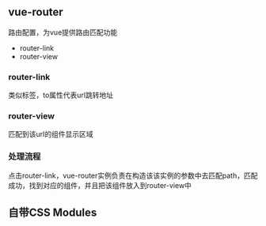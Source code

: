 ## vue-router
路由配置，为vue提供路由匹配功能

* router-link
* router-view

### router-link
类似标签，to属性代表url跳转地址

### router-view
匹配到该url的组件显示区域

### 处理流程
点击router-link，vue-router实例负责在构造该该实例的参数中去匹配path，匹配成功，找到对应的组件，并且把该组件放入到router-view中


## 自带CSS Modules
